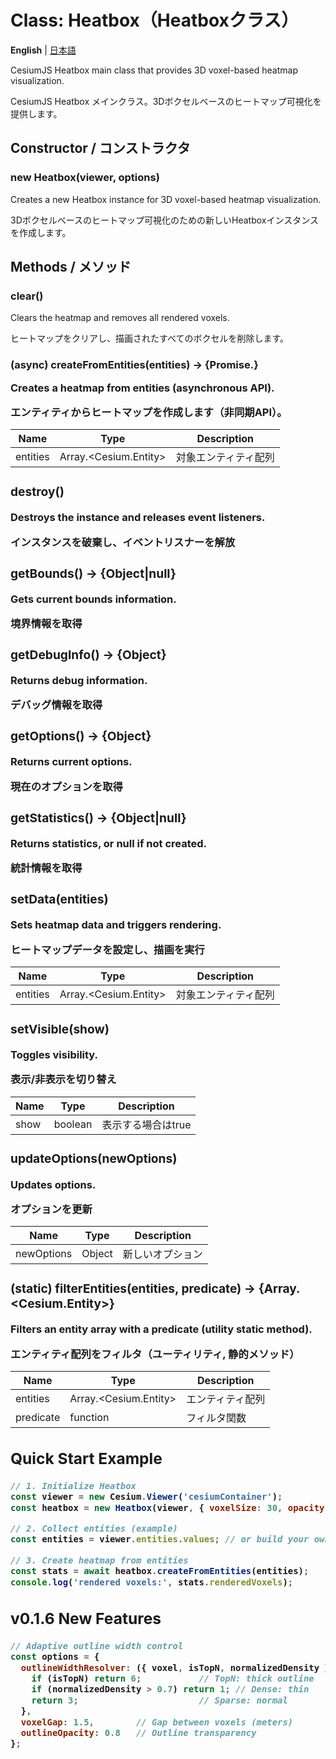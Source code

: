 # Class: Heatbox（Heatboxクラス）

**English** | [日本語](#日本語)

CesiumJS Heatbox main class that provides 3D voxel-based heatmap visualization.

CesiumJS Heatbox メインクラス。3Dボクセルベースのヒートマップ可視化を提供します。

## Constructor / コンストラクタ

### new Heatbox(viewer, options)

Creates a new Heatbox instance for 3D voxel-based heatmap visualization.

3Dボクセルベースのヒートマップ可視化のための新しいHeatboxインスタンスを作成します。

## Methods / メソッド

### clear()

Clears the heatmap and removes all rendered voxels.

ヒートマップをクリアし、描画されたすべてのボクセルを削除します。

### (async) createFromEntities(entities) → {Promise.<Object>}

Creates a heatmap from entities (asynchronous API).

エンティティからヒートマップを作成します（非同期API）。

| Name | Type | Description |
|---|---|---|
| entities | Array.<Cesium.Entity> | 対象エンティティ配列 |

### destroy()

Destroys the instance and releases event listeners.

インスタンスを破棄し、イベントリスナーを解放

### getBounds() → {Object|null}

Gets current bounds information.

境界情報を取得

### getDebugInfo() → {Object}

Returns debug information.

デバッグ情報を取得

### getOptions() → {Object}

Returns current options.

現在のオプションを取得

### getStatistics() → {Object|null}

Returns statistics, or null if not created.

統計情報を取得

### setData(entities)

Sets heatmap data and triggers rendering.

ヒートマップデータを設定し、描画を実行

| Name | Type | Description |
|---|---|---|
| entities | Array.<Cesium.Entity> | 対象エンティティ配列 |

### setVisible(show)

Toggles visibility.

表示/非表示を切り替え

| Name | Type | Description |
|---|---|---|
| show | boolean | 表示する場合はtrue |

### updateOptions(newOptions)

Updates options.

オプションを更新

| Name | Type | Description |
|---|---|---|
| newOptions | Object | 新しいオプション |

### (static) filterEntities(entities, predicate) → {Array.<Cesium.Entity>}

Filters an entity array with a predicate (utility static method).

エンティティ配列をフィルタ（ユーティリティ, 静的メソッド）

| Name | Type | Description |
|---|---|---|
| entities | Array.<Cesium.Entity> | エンティティ配列 |
| predicate | function | フィルタ関数 |


## Quick Start Example

```javascript
// 1. Initialize Heatbox
const viewer = new Cesium.Viewer('cesiumContainer');
const heatbox = new Heatbox(viewer, { voxelSize: 30, opacity: 0.8 });

// 2. Collect entities (example)
const entities = viewer.entities.values; // or build your own array

// 3. Create heatmap from entities
const stats = await heatbox.createFromEntities(entities);
console.log('rendered voxels:', stats.renderedVoxels);
```

## v0.1.6 New Features

```javascript
// Adaptive outline width control
const options = {
  outlineWidthResolver: ({ voxel, isTopN, normalizedDensity }) => {
    if (isTopN) return 6;           // TopN: thick outline
    if (normalizedDensity > 0.7) return 1; // Dense: thin
    return 3;                       // Sparse: normal
  },
  voxelGap: 1.5,        // Gap between voxels (meters)
  outlineOpacity: 0.8   // Outline transparency
};
```

